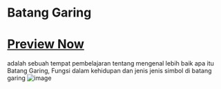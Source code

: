 # Batang Garing
# <a href="https://damaputraa.github.io/Madadi---Batang-Garing/" target="_blank">Preview Now</a>

adalah sebuah tempat pembelajaran tentang mengenal lebih baik apa itu Batang Garing, Fungsi dalam kehidupan dan jenis jenis simbol di batang garing
![image](https://user-images.githubusercontent.com/59629557/144173982-98c69681-fe5e-4535-b80b-e76e506b50c8.png)
